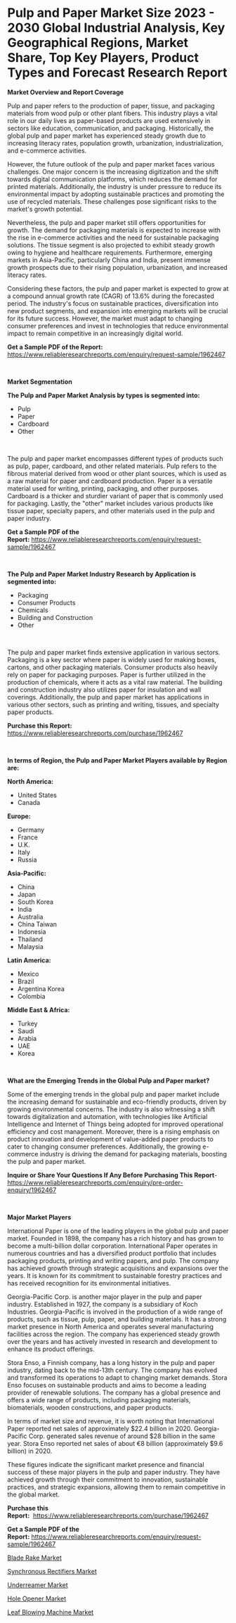 <p><h1>Pulp and Paper Market Size 2023 - 2030 Global Industrial Analysis, Key Geographical Regions, Market Share, Top Key Players, Product Types and Forecast Research Report</h1></p><p><strong>Market Overview and Report Coverage</strong></p>
<p><p>Pulp and paper refers to the production of paper, tissue, and packaging materials from wood pulp or other plant fibers. This industry plays a vital role in our daily lives as paper-based products are used extensively in sectors like education, communication, and packaging. Historically, the global pulp and paper market has experienced steady growth due to increasing literacy rates, population growth, urbanization, industrialization, and e-commerce activities.</p><p>However, the future outlook of the pulp and paper market faces various challenges. One major concern is the increasing digitization and the shift towards digital communication platforms, which reduces the demand for printed materials. Additionally, the industry is under pressure to reduce its environmental impact by adopting sustainable practices and promoting the use of recycled materials. These challenges pose significant risks to the market's growth potential.</p><p>Nevertheless, the pulp and paper market still offers opportunities for growth. The demand for packaging materials is expected to increase with the rise in e-commerce activities and the need for sustainable packaging solutions. The tissue segment is also projected to exhibit steady growth owing to hygiene and healthcare requirements. Furthermore, emerging markets in Asia-Pacific, particularly China and India, present immense growth prospects due to their rising population, urbanization, and increased literacy rates.</p><p>Considering these factors, the pulp and paper market is expected to grow at a compound annual growth rate (CAGR) of 13.6% during the forecasted period. The industry's focus on sustainable practices, diversification into new product segments, and expansion into emerging markets will be crucial for its future success. However, the market must adapt to changing consumer preferences and invest in technologies that reduce environmental impact to remain competitive in an increasingly digital world.</p></p>
<p><strong>Get a Sample PDF of the Report:</strong> <a href="https://www.reliableresearchreports.com/enquiry/request-sample/1962467">https://www.reliableresearchreports.com/enquiry/request-sample/1962467</a></p>
<p>&nbsp;</p>
<p><strong>Market Segmentation</strong></p>
<p><strong>The Pulp and Paper Market Analysis by types is segmented into:</strong></p>
<p><ul><li>Pulp</li><li>Paper</li><li>Cardboard</li><li>Other</li></ul></p>
<p>&nbsp;</p>
<p><p>The pulp and paper market encompasses different types of products such as pulp, paper, cardboard, and other related materials. Pulp refers to the fibrous material derived from wood or other plant sources, which is used as a raw material for paper and cardboard production. Paper is a versatile material used for writing, printing, packaging, and other purposes. Cardboard is a thicker and sturdier variant of paper that is commonly used for packaging. Lastly, the "other" market includes various products like tissue paper, specialty papers, and other materials used in the pulp and paper industry.</p></p>
<p><strong>Get a Sample PDF of the Report:</strong>&nbsp;<a href="https://www.reliableresearchreports.com/enquiry/request-sample/1962467">https://www.reliableresearchreports.com/enquiry/request-sample/1962467</a></p>
<p>&nbsp;</p>
<p><strong>The Pulp and Paper Market Industry Research by Application is segmented into:</strong></p>
<p><ul><li>Packaging</li><li>Consumer Products</li><li>Chemicals</li><li>Building and Construction</li><li>Other</li></ul></p>
<p>&nbsp;</p>
<p><p>The pulp and paper market finds extensive application in various sectors. Packaging is a key sector where paper is widely used for making boxes, cartons, and other packaging materials. Consumer products also heavily rely on paper for packaging purposes. Paper is further utilized in the production of chemicals, where it acts as a vital raw material. The building and construction industry also utilizes paper for insulation and wall coverings. Additionally, the pulp and paper market has applications in various other sectors, such as printing and writing, tissues, and specialty paper products.</p></p>
<p><strong>Purchase this Report:</strong>&nbsp; <a href="https://www.reliableresearchreports.com/purchase/1962467">https://www.reliableresearchreports.com/purchase/1962467</a></p>
<p>&nbsp;</p>
<p><strong>In terms of Region, the Pulp and Paper Market Players available by Region are:</strong></p>
<p>
    <p> <strong> North America: </strong>
        <ul>
            <li>United States</li>
            <li>Canada</li>
        </ul>
        </p> 
    <p> <strong> Europe: </strong>
        <ul>
            <li>Germany</li>
            <li>France</li>
            <li>U.K.</li>
            <li>Italy</li>
            <li>Russia</li>
        </ul>
        </p> 
    <p> <strong> Asia-Pacific: </strong>
        <ul>
            <li>China</li>
            <li>Japan</li>
            <li>South Korea</li>
            <li>India</li>
            <li>Australia</li>
            <li>China Taiwan</li>
            <li>Indonesia</li>
            <li>Thailand</li>
            <li>Malaysia</li>
        </ul>
        </p> 
    <p> <strong> Latin America: </strong>
        <ul>
            <li>Mexico</li>
            <li>Brazil</li>
            <li>Argentina Korea</li>
            <li>Colombia</li>
        </ul>
        </p> 
    <p> <strong> Middle East & Africa: </strong>
        <ul>
            <li>Turkey</li>
            <li>Saudi</li>
            <li>Arabia</li>
            <li>UAE</li>
            <li>Korea</li>
        </ul>
    </p>
    </p>
<p>&nbsp;</p>
<p><strong>What are the Emerging Trends in the Global Pulp and Paper market?</strong></p>
<p><p>Some of the emerging trends in the global pulp and paper market include the increasing demand for sustainable and eco-friendly products, driven by growing environmental concerns. The industry is also witnessing a shift towards digitalization and automation, with technologies like Artificial Intelligence and Internet of Things being adopted for improved operational efficiency and cost management. Moreover, there is a rising emphasis on product innovation and development of value-added paper products to cater to changing consumer preferences. Additionally, the growing e-commerce industry is driving the demand for packaging materials, boosting the pulp and paper market.</p></p>
<p><strong>Inquire or Share Your Questions If Any Before Purchasing This Report</strong>- <a href="https://www.reliableresearchreports.com/enquiry/pre-order-enquiry/1962467">https://www.reliableresearchreports.com/enquiry/pre-order-enquiry/1962467</a></p>
<p>&nbsp;</p>
<p><strong>Major Market Players</strong></p>
<p><p>International Paper is one of the leading players in the global pulp and paper market. Founded in 1898, the company has a rich history and has grown to become a multi-billion dollar corporation. International Paper operates in numerous countries and has a diversified product portfolio that includes packaging products, printing and writing papers, and pulp. The company has achieved growth through strategic acquisitions and expansions over the years. It is known for its commitment to sustainable forestry practices and has received recognition for its environmental initiatives.</p><p>Georgia-Pacific Corp. is another major player in the pulp and paper industry. Established in 1927, the company is a subsidiary of Koch Industries. Georgia-Pacific is involved in the production of a wide range of products, such as tissue, pulp, paper, and building materials. It has a strong market presence in North America and operates several manufacturing facilities across the region. The company has experienced steady growth over the years and has actively invested in research and development to enhance its product offerings.</p><p>Stora Enso, a Finnish company, has a long history in the pulp and paper industry, dating back to the mid-13th century. The company has evolved and transformed its operations to adapt to changing market demands. Stora Enso focuses on sustainable products and aims to become a leading provider of renewable solutions. The company has a global presence and offers a wide range of products, including packaging materials, biomaterials, wooden constructions, and paper products.</p><p>In terms of market size and revenue, it is worth noting that International Paper reported net sales of approximately $22.4 billion in 2020. Georgia-Pacific Corp. generated sales revenue of around $28 billion in the same year. Stora Enso reported net sales of about €8 billion (approximately $9.6 billion) in 2020.</p><p>These figures indicate the significant market presence and financial success of these major players in the pulp and paper industry. They have achieved growth through their commitment to innovation, sustainable practices, and strategic expansions, allowing them to remain competitive in the global market.</p></p>
<p><strong>Purchase this Report:</strong>&nbsp;&nbsp;<a href="https://www.reliableresearchreports.com/purchase/1962467">https://www.reliableresearchreports.com/purchase/1962467</a></p>
<p></p>
<p><strong>Get a Sample PDF of the Report:</strong>&nbsp;<a href="https://www.reliableresearchreports.com/enquiry/request-sample/1962467">https://www.reliableresearchreports.com/enquiry/request-sample/1962467</a></p>
<p><p><a href="https://medium.com/@porteradams98/blade-rake-market-competitive-analysis-market-trends-and-forecast-to-2030-0246b6f90163">Blade Rake Market</a></p><p><a href="https://medium.com/@sarademiri71/synchronous-rectifiers-market-the-key-to-successful-business-strategy-forecast-till-2030-39b1b3a124c8">Synchronous Rectifiers Market</a></p><p><a href="https://medium.com/@othamcclure/underreamer-market-research-report-its-history-and-forecast-2023-to-2030-1e16c126ea09">Underreamer Market</a></p><p><a href="https://medium.com/@marinaieme/hole-opener-market-research-report-its-history-and-forecast-2023-to-2030-e301e469f394">Hole Opener Market</a></p><p><a href="https://medium.com/@zoeyleannon2023/leaf-blowing-machine-market-competitive-analysis-market-trends-and-forecast-to-2030-a79e563148af">Leaf Blowing Machine Market</a></p></p>